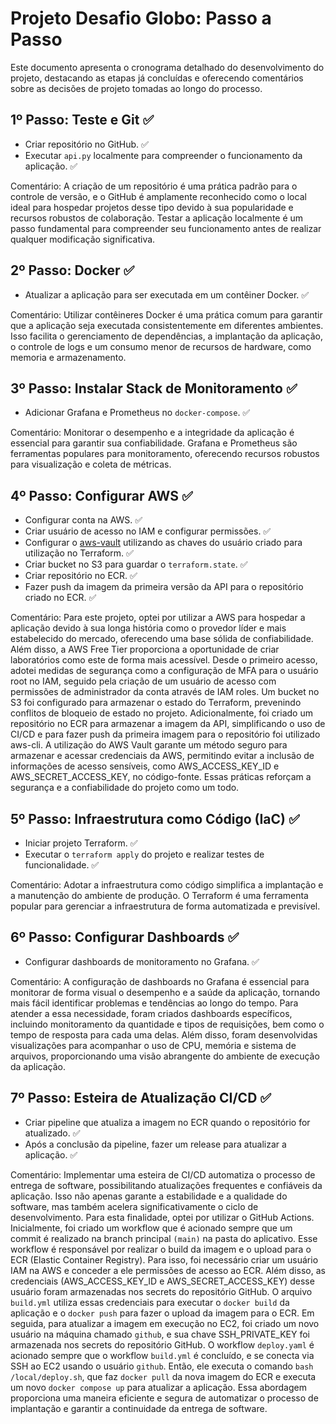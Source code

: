 # Projeto Desafio Globo: Passo a Passo 

Este documento apresenta o cronograma detalhado do desenvolvimento do projeto, destacando as etapas já concluídas e oferecendo comentários sobre as decisões de projeto tomadas ao longo do processo.

## 1º Passo: Teste e Git ✅

- Criar repositório no GitHub. ✅
- Executar `api.py` localmente para compreender o funcionamento da aplicação. ✅

Comentário: A criação de um repositório é uma prática padrão para o controle de versão, e o GitHub é amplamente reconhecido como o local ideal para hospedar projetos desse tipo devido à sua popularidade e recursos robustos de colaboração. Testar a aplicação localmente é um passo fundamental para compreender seu funcionamento antes de realizar qualquer modificação significativa.

## 2º Passo: Docker ✅

- Atualizar a aplicação para ser executada em um contêiner Docker. ✅

Comentário: Utilizar contêineres Docker é uma prática comum para garantir que a aplicação seja executada consistentemente em diferentes ambientes. Isso facilita o gerenciamento de dependências, a implantação da aplicação, o controle de logs e um consumo menor de recursos de hardware, como memoria e armazenamento.

## 3º Passo: Instalar Stack de Monitoramento ✅

- Adicionar Grafana e Prometheus no `docker-compose`. ✅

Comentário: Monitorar o desempenho e a integridade da aplicação é essencial para garantir sua confiabilidade. Grafana e Prometheus são ferramentas populares para monitoramento, oferecendo recursos robustos para visualização e coleta de métricas.

## 4º Passo: Configurar AWS ✅

- Configurar conta na AWS. ✅
- Criar usuário de acesso no IAM e configurar permissões. ✅
- Configurar o [aws-vault](https://github.com/99designs/aws-vault) utilizando as chaves do usuário criado para utilização no Terraform. ✅
- Criar bucket no S3 para guardar o `terraform.state`. ✅
- Criar repositório no ECR. ✅
- Fazer push da imagem da primeira versão da API para o repositório criado no ECR. ✅

Comentário: Para este projeto, optei por utilizar a AWS para hospedar a aplicação devido à sua longa história como o provedor líder e mais estabelecido do mercado, oferecendo uma base sólida de confiabilidade. Além disso, a AWS Free Tier proporciona a oportunidade de criar laboratórios como este de forma mais acessível. Desde o primeiro acesso, adotei medidas de segurança como a configuração de MFA para o usuário root no IAM, seguido pela criação de um usuário de acesso com permissões de administrador da conta através de IAM roles. Um bucket no S3 foi configurado para armazenar o estado do Terraform, prevenindo conflitos de bloqueio de estado no projeto. Adicionalmente, foi criado um repositório no ECR para armazenar a imagem da API, simplificando o uso de CI/CD e para fazer push da primeira imagem para o repositório foi utilizado aws-cli. A utilização do AWS Vault garante um método seguro para armazenar e acessar credenciais da AWS, permitindo evitar a inclusão de informações de acesso sensíveis, como AWS_ACCESS_KEY_ID e AWS_SECRET_ACCESS_KEY, no código-fonte. Essas práticas reforçam a segurança e a confiabilidade do projeto como um todo.

## 5º Passo: Infraestrutura como Código (IaC) ✅

- Iniciar projeto Terraform. ✅
- Executar o `terraform apply` do projeto e realizar testes de funcionalidade. ✅

Comentário: Adotar a infraestrutura como código simplifica a implantação e a manutenção do ambiente de produção. O Terraform é uma ferramenta popular para gerenciar a infraestrutura de forma automatizada e previsível.

## 6º Passo: Configurar Dashboards ✅

- Configurar dashboards de monitoramento no Grafana. ✅

Comentário: A configuração de dashboards no Grafana é essencial para monitorar de forma visual o desempenho e a saúde da aplicação, tornando mais fácil identificar problemas e tendências ao longo do tempo. Para atender a essa necessidade, foram criados dashboards específicos, incluindo monitoramento da quantidade e tipos de requisições, bem como o tempo de resposta para cada uma delas. Além disso, foram desenvolvidas visualizações para acompanhar o uso de CPU, memória e sistema de arquivos, proporcionando uma visão abrangente do ambiente de execução da aplicação. 

## 7º Passo: Esteira de Atualização CI/CD ✅

- Criar pipeline que atualiza a imagem no ECR quando o repositório for atualizado. ✅
- Após a conclusão da pipeline, fazer um release para atualizar a aplicação. ✅

Comentário: Implementar uma esteira de CI/CD automatiza o processo de entrega de software, possibilitando atualizações frequentes e confiáveis da aplicação. Isso não apenas garante a estabilidade e a qualidade do software, mas também acelera significativamente o ciclo de desenvolvimento. Para esta finalidade, optei por utilizar o GitHub Actions. Inicialmente, foi criado um workflow que é acionado sempre que um commit é realizado na branch principal `(main)` na pasta do aplicativo. Esse workflow é responsável por realizar o build da imagem e o upload para o ECR (Elastic Container Registry). Para isso, foi necessário criar um usuário IAM na AWS e conceder a ele permissões de acesso ao ECR. Além disso, as credenciais (AWS_ACCESS_KEY_ID e AWS_SECRET_ACCESS_KEY) desse usuário foram armazenadas nos secrets do repositório GitHub. O arquivo `build.yml` utiliza essas credenciais para executar o `docker build` da aplicação e o `docker push` para fazer o upload da imagem para o ECR. Em seguida, para atualizar a imagem em execução no EC2, foi criado um novo usuário na máquina chamado `github`, e sua chave SSH_PRIVATE_KEY foi armazenada nos secrets do repositório GitHub. O workflow `deploy.yaml` é acionado sempre que o workflow `build.yml` é concluído, e se conecta via SSH ao EC2 usando o usuário `github`. Então, ele executa o comando `bash /local/deploy.sh`, que faz `docker pull` da nova imagem do ECR e executa um novo `docker compose up` para atualizar a aplicação. Essa abordagem proporciona uma maneira eficiente e segura de automatizar o processo de implantação e garantir a continuidade da entrega de software.
